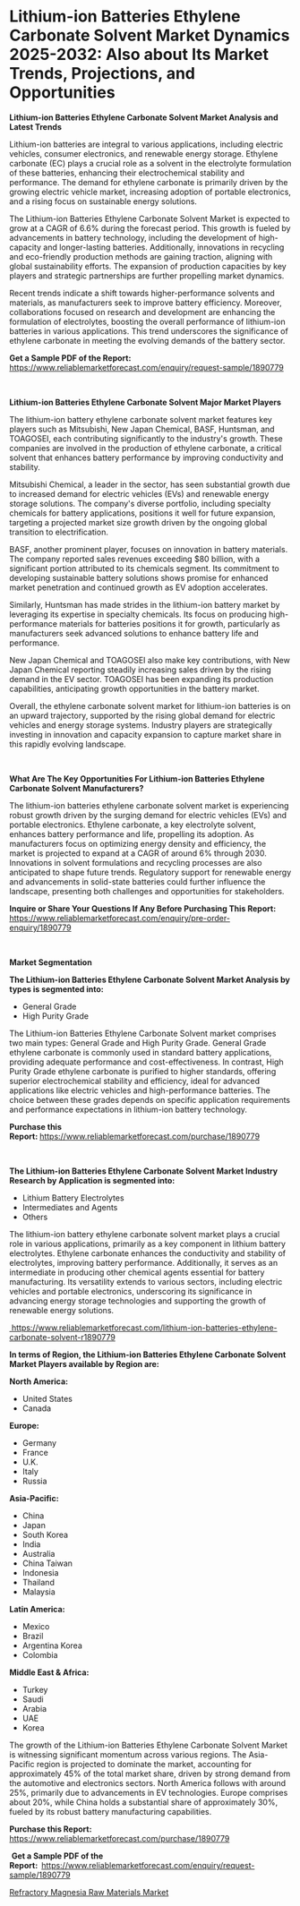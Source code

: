 <p><h1>Lithium-ion Batteries Ethylene Carbonate Solvent Market Dynamics 2025-2032: Also about Its Market Trends, Projections, and Opportunities</h1></p><p><strong>Lithium-ion Batteries Ethylene Carbonate Solvent Market Analysis and Latest Trends</strong></p>
<p><p>Lithium-ion batteries are integral to various applications, including electric vehicles, consumer electronics, and renewable energy storage. Ethylene carbonate (EC) plays a crucial role as a solvent in the electrolyte formulation of these batteries, enhancing their electrochemical stability and performance. The demand for ethylene carbonate is primarily driven by the growing electric vehicle market, increasing adoption of portable electronics, and a rising focus on sustainable energy solutions.</p><p>The Lithium-ion Batteries Ethylene Carbonate Solvent Market is expected to grow at a CAGR of 6.6% during the forecast period. This growth is fueled by advancements in battery technology, including the development of high-capacity and longer-lasting batteries. Additionally, innovations in recycling and eco-friendly production methods are gaining traction, aligning with global sustainability efforts. The expansion of production capacities by key players and strategic partnerships are further propelling market dynamics.</p><p>Recent trends indicate a shift towards higher-performance solvents and materials, as manufacturers seek to improve battery efficiency. Moreover, collaborations focused on research and development are enhancing the formulation of electrolytes, boosting the overall performance of lithium-ion batteries in various applications. This trend underscores the significance of ethylene carbonate in meeting the evolving demands of the battery sector.</p></p>
<p><strong>Get a Sample PDF of the Report:&nbsp;</strong> <a href="https://www.reliablemarketforecast.com/enquiry/request-sample/1890779?utm_campaign=2778&utm_medium=2&utm_source=Github&utm_content=ia&utm_term=03042025&utm_id=lithium-ion-batteries-ethylene-carbonate-solvent">https://www.reliablemarketforecast.com/enquiry/request-sample/1890779</a></p>
<p>&nbsp;</p>
<p><strong>Lithium-ion Batteries Ethylene Carbonate Solvent Major Market Players</strong></p>
<p><p>The lithium-ion battery ethylene carbonate solvent market features key players such as Mitsubishi, New Japan Chemical, BASF, Huntsman, and TOAGOSEI, each contributing significantly to the industry's growth. These companies are involved in the production of ethylene carbonate, a critical solvent that enhances battery performance by improving conductivity and stability.</p><p>Mitsubishi Chemical, a leader in the sector, has seen substantial growth due to increased demand for electric vehicles (EVs) and renewable energy storage solutions. The company's diverse portfolio, including specialty chemicals for battery applications, positions it well for future expansion, targeting a projected market size growth driven by the ongoing global transition to electrification.</p><p>BASF, another prominent player, focuses on innovation in battery materials. The company reported sales revenues exceeding $80 billion, with a significant portion attributed to its chemicals segment. Its commitment to developing sustainable battery solutions shows promise for enhanced market penetration and continued growth as EV adoption accelerates.</p><p>Similarly, Huntsman has made strides in the lithium-ion battery market by leveraging its expertise in specialty chemicals. Its focus on producing high-performance materials for batteries positions it for growth, particularly as manufacturers seek advanced solutions to enhance battery life and performance.</p><p>New Japan Chemical and TOAGOSEI also make key contributions, with New Japan Chemical reporting steadily increasing sales driven by the rising demand in the EV sector. TOAGOSEI has been expanding its production capabilities, anticipating growth opportunities in the battery market.</p><p>Overall, the ethylene carbonate solvent market for lithium-ion batteries is on an upward trajectory, supported by the rising global demand for electric vehicles and energy storage systems. Industry players are strategically investing in innovation and capacity expansion to capture market share in this rapidly evolving landscape.</p></p>
<p>&nbsp;</p>
<p><strong>What Are The Key Opportunities For Lithium-ion Batteries Ethylene Carbonate Solvent Manufacturers?</strong></p>
<p><p>The lithium-ion batteries ethylene carbonate solvent market is experiencing robust growth driven by the surging demand for electric vehicles (EVs) and portable electronics. Ethylene carbonate, a key electrolyte solvent, enhances battery performance and life, propelling its adoption. As manufacturers focus on optimizing energy density and efficiency, the market is projected to expand at a CAGR of around 6% through 2030. Innovations in solvent formulations and recycling processes are also anticipated to shape future trends. Regulatory support for renewable energy and advancements in solid-state batteries could further influence the landscape, presenting both challenges and opportunities for stakeholders.</p></p>
<p><strong>Inquire or Share Your Questions If Any Before Purchasing This Report:</strong> <a href="https://www.reliablemarketforecast.com/enquiry/pre-order-enquiry/1890779?utm_campaign=2778&utm_medium=2&utm_source=Github&utm_content=ia&utm_term=03042025&utm_id=lithium-ion-batteries-ethylene-carbonate-solvent">https://www.reliablemarketforecast.com/enquiry/pre-order-enquiry/1890779</a></p>
<p>&nbsp;</p>
<p><strong>Market Segmentation</strong></p>
<p><strong>The Lithium-ion Batteries Ethylene Carbonate Solvent Market Analysis by types is segmented into:</strong></p>
<p><ul><li>General Grade</li><li>High Purity Grade</li></ul></p>
<p><p>The Lithium-ion Batteries Ethylene Carbonate Solvent market comprises two main types: General Grade and High Purity Grade. General Grade ethylene carbonate is commonly used in standard battery applications, providing adequate performance and cost-effectiveness. In contrast, High Purity Grade ethylene carbonate is purified to higher standards, offering superior electrochemical stability and efficiency, ideal for advanced applications like electric vehicles and high-performance batteries. The choice between these grades depends on specific application requirements and performance expectations in lithium-ion battery technology.</p></p>
<p><strong>Purchase this Report:&nbsp;</strong><a href="https://www.reliablemarketforecast.com/purchase/1890779?utm_campaign=2778&utm_medium=2&utm_source=Github&utm_content=ia&utm_term=03042025&utm_id=lithium-ion-batteries-ethylene-carbonate-solvent">https://www.reliablemarketforecast.com/purchase/1890779</a></p>
<p>&nbsp;</p>
<p><strong>The Lithium-ion Batteries Ethylene Carbonate Solvent Market Industry Research by Application is segmented into:</strong></p>
<p><ul><li>Lithium Battery Electrolytes</li><li>Intermediates and Agents</li><li>Others</li></ul></p>
<p><p>The lithium-ion battery ethylene carbonate solvent market plays a crucial role in various applications, primarily as a key component in lithium battery electrolytes. Ethylene carbonate enhances the conductivity and stability of electrolytes, improving battery performance. Additionally, it serves as an intermediate in producing other chemical agents essential for battery manufacturing. Its versatility extends to various sectors, including electric vehicles and portable electronics, underscoring its significance in advancing energy storage technologies and supporting the growth of renewable energy solutions.</p></p>
<p><a href="https://www.reliablemarketforecast.com/lithium-ion-batteries-ethylene-carbonate-solvent-r1890779?utm_campaign=2778&utm_medium=2&utm_source=Github&utm_content=ia&utm_term=03042025&utm_id=lithium-ion-batteries-ethylene-carbonate-solvent">&nbsp;https://www.reliablemarketforecast.com/lithium-ion-batteries-ethylene-carbonate-solvent-r1890779</a></p>
<p><strong>In terms of Region, the Lithium-ion Batteries Ethylene Carbonate Solvent Market Players available by Region are:</strong></p>
<p>
    <p> <strong> North America: </strong>
        <ul>
            <li>United States</li>
            <li>Canada</li>
        </ul>
        </p> 
    <p> <strong> Europe: </strong>
        <ul>
            <li>Germany</li>
            <li>France</li>
            <li>U.K.</li>
            <li>Italy</li>
            <li>Russia</li>
        </ul>
        </p> 
    <p> <strong> Asia-Pacific: </strong>
        <ul>
            <li>China</li>
            <li>Japan</li>
            <li>South Korea</li>
            <li>India</li>
            <li>Australia</li>
            <li>China Taiwan</li>
            <li>Indonesia</li>
            <li>Thailand</li>
            <li>Malaysia</li>
        </ul>
        </p> 
    <p> <strong> Latin America: </strong>
        <ul>
            <li>Mexico</li>
            <li>Brazil</li>
            <li>Argentina Korea</li>
            <li>Colombia</li>
        </ul>
        </p> 
    <p> <strong> Middle East & Africa: </strong>
        <ul>
            <li>Turkey</li>
            <li>Saudi</li>
            <li>Arabia</li>
            <li>UAE</li>
            <li>Korea</li>
        </ul>
    </p>
    </p>
<p><p>The growth of the Lithium-ion Batteries Ethylene Carbonate Solvent Market is witnessing significant momentum across various regions. The Asia-Pacific region is projected to dominate the market, accounting for approximately 45% of the total market share, driven by strong demand from the automotive and electronics sectors. North America follows with around 25%, primarily due to advancements in EV technologies. Europe comprises about 20%, while China holds a substantial share of approximately 30%, fueled by its robust battery manufacturing capabilities.</p></p>
<p><strong>Purchase this Report: </strong><a href="https://www.reliablemarketforecast.com/purchase/1890779?utm_campaign=2778&utm_medium=2&utm_source=Github&utm_content=ia&utm_term=03042025&utm_id=lithium-ion-batteries-ethylene-carbonate-solvent">https://www.reliablemarketforecast.com/purchase/1890779</a></p>
<p>&nbsp;<strong>Get a Sample PDF of the Report:&nbsp;&nbsp;</strong><a href="https://www.reliablemarketforecast.com/enquiry/request-sample/1890779?utm_campaign=2778&utm_medium=2&utm_source=Github&utm_content=ia&utm_term=03042025&utm_id=lithium-ion-batteries-ethylene-carbonate-solvent">https://www.reliablemarketforecast.com/enquiry/request-sample/1890779</a></p>
<p><strong></strong></p>
<p><p><a href="https://github.com/akrachveslov/Market-Research-Report-List-1/blob/main/refractory-magnesia-raw-materials-market.md?utm_campaign=2778&utm_medium=2&utm_source=Github&utm_content=ia&utm_term=03042025&utm_id=lithium-ion-batteries-ethylene-carbonate-solvent">Refractory Magnesia Raw Materials Market</a></p></p>